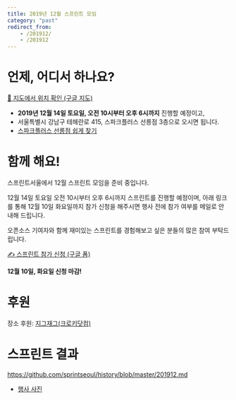 ```yaml
---
title: 2019년 12월 스프린트 모임
category: "past"
redirect_from:
    - /201912/
    - /201912
---
```


# 언제, 어디서 하나요?

[📍 지도에서 위치 확인 (구글 지도)](https://goo.gl/maps/o7rFQvn3GWcx5V57A)

* **2019년 12월 14일 토요일, 오전 10시부터 오후 6시까지** 진행할 예정이고,
* 서울특별시 강남구 테헤란로 415, 스파크플러스 선릉점 3층으로 오시면 됩니다.
* [스파크플러스 선릉점 쉽게 찾기](https://bit.ly/zigzagplus)


# 함께 해요!
스프린트서울에서 12월 스프린트 모임을 준비 중입니다.

12월 14일 토요일 오전 10시부터 오후 6시까지 스프린트를 진행할 예정이며, 아래 링크를 통해 12월 10일 화요일까지 참가 신청을 해주시면 행사 전에 참가 여부를 메일로 안내해 드립니다.

오픈소스 기여자와 함께 재미있는 스프린트를 경험해보고 싶은 분들의 많은 참여 부탁드립니다.

[✍️ 스프린트 참가 신청 (구글 폼)](https://forms.gle/eQBjxReXwekoQukU7)

**12월 10일, 화요일 신청 마감!**

# 후원
장소 후원: [지그재그(크로키닷컴)](https://zigzag.kr/)

# 스프린트 결과

<https://github.com/sprintseoul/history/blob/master/201912.md>
- [행사 사진](https://twitter.com/sprintseoul/status/1205845206420967425)
